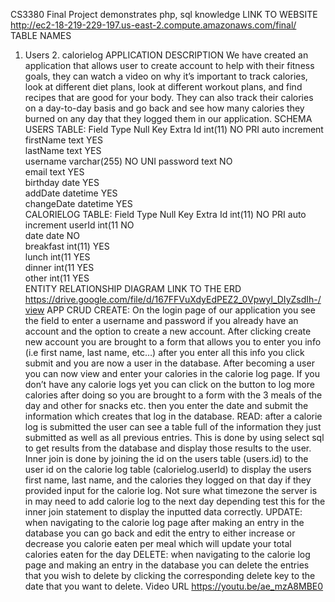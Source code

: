 CS3380 Final Project
demonstrates php, sql knowledge
LINK TO WEBSITE
http://ec2-18-219-229-197.us-east-2.compute.amazonaws.com/final/
TABLE NAMES
1.	Users 2. calorielog
APPLICATION DESCRIPTION
We have created an application that allows user to create account to help with their fitness goals, they can watch a video on why it’s important to track calories, look at different diet plans, look at different workout plans, and find recipes that are good for your body. They can also track their calories on a day-to-day basis and go back and see how many calories they burned on any day that they logged them in our application.
SCHEMA
USERS TABLE:
Field	Type	Null	Key	Extra
Id	int(11)	NO	PRI	auto increment
firstName	text	YES		
lastName	text	YES		
username	varchar(255)	NO	UNI	
password	text	NO		
email	text	YES		
birthday	date	YES		
addDate	datetime	YES		
changeDate	datetime	YES		
CALORIELOG TABLE:
Field	Type	Null	Key	Extra
Id	int(11)	NO	PRI	auto increment
userId	int(11	NO		
date	date	NO		
breakfast	int(11)	YES		
lunch	int(11	YES		
dinner	int(11	YES		
other	int(11	YES		
ENTITY RELATIONSHIP DIAGRAM
LINK TO THE ERD
https://drive.google.com/file/d/167FFVuXdyEdPEZ2_0Vpwyl_DIyZsdIh-/view
APP CRUD
CREATE:
On the login page of our application you see the field to enter a username and password if you already have an account and the option to create a new account. After clicking create new account you are brought to a form that allows you to enter you info (i.e first name, last name, etc…) after you enter all this info you click submit and you are now a user in the database. After becoming a user you can now view and enter your calories in the calorie log page. If you don’t have any calorie logs yet you can click on the button to log more calories after doing so you are brought to a form with the 3 meals of the day and other for snacks etc. then you enter the date and submit the information which creates that log in the database.
READ:
after a calorie log is submitted the user can see a table full of the information they just submitted as well as all previous entries. This is done by using select sql to get results from the database and display those results to the user. Inner join is done by joining the id on the users table (users.id) to the user id on the calorie log table (calorielog.userId) to display the users first name, last name, and the calories they logged on that day if they provided input for the calorie log. Not sure what timezone the server is in may need to add calorie log to the next day depending test this for the inner join statement to display the inputted data correctly.
UPDATE:
when navigating to the calorie log page after making an entry in the database you can go back and edit the entry to either increase or decrease you calorie eaten per meal which will update your total calories eaten for the day
DELETE:
when navigating to the calorie log page and making an entry in the database you can delete the entries that you wish to delete by clicking the corresponding delete key to the date that you want to delete.
Video URL https://youtu.be/ae_mzA8MBE0
